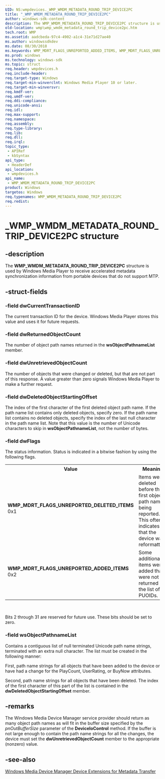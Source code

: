 ```yaml
---
UID: NS:wmpdevices._WMP_WMDM_METADATA_ROUND_TRIP_DEVICE2PC
title: "_WMP_WMDM_METADATA_ROUND_TRIP_DEVICE2PC"
author: windows-sdk-content
description: The WMP_WMDM_METADATA_ROUND_TRIP_DEVICE2PC structure is used by Windows Media Player to receive accelerated metadata synchronization information from portable devices that do not support MTP.
old-location: wmp\wmp_wmdm_metadata_round_trip_device2pc.htm
tech.root: WMP
ms.assetid: aadcbeda-97c4-4902-a1c4-31e71d27ae40
ms.author: windowssdkdev
ms.date: 08/30/2018
ms.keywords: WMP_MDRT_FLAGS_UNREPORTED_ADDED_ITEMS, WMP_MDRT_FLAGS_UNREPORTED_DELETED_ITEMS, WMP_WMDM_DEVICE2PC, WMP_WMDM_METADATA_ROUND_TRIP_DEVICE2PC, WMP_WMDM_METADATA_ROUND_TRIP_DEVICE2PC structure [Windows Media Player], _WMP_WMDM_METADATA_ROUND_TRIP_DEVICE2PC, wmp.wmp_wmdm_metadata_round_trip_device2pc, wmpdevices/WMP_WMDM_METADATA_ROUND_TRIP_DEVICE2PC
ms.prod: windows
ms.technology: windows-sdk
ms.topic: struct
req.header: wmpdevices.h
req.include-header: 
req.target-type: Windows
req.target-min-winverclnt: Windows Media Player 10 or later.
req.target-min-winversvr: 
req.kmdf-ver: 
req.umdf-ver: 
req.ddi-compliance: 
req.unicode-ansi: 
req.idl: 
req.max-support: 
req.namespace: 
req.assembly: 
req.type-library: 
req.lib: 
req.dll: 
req.irql: 
topic_type:
 - APIRef
 - kbSyntax
api_type:
 - HeaderDef
api_location:
 - wmpdevices.h
api_name:
 - WMP_WMDM_METADATA_ROUND_TRIP_DEVICE2PC
product: Windows
targetos: Windows
req.typenames: WMP_WMDM_METADATA_ROUND_TRIP_DEVICE2PC
req.redist: 
---
```


# _WMP_WMDM_METADATA_ROUND_TRIP_DEVICE2PC structure


## -description


The <b>WMP_WMDM_METADATA_ROUND_TRIP_DEVICE2PC</b> structure is used by Windows Media Player to receive accelerated metadata synchronization information from portable devices that do not support MTP.


## -struct-fields




### -field dwCurrentTransactionID

The current transaction ID for the device. Windows Media Player stores this value and uses it for future requests.


### -field dwReturnedObjectCount

The number of object path names returned in the <b>wsObjectPathnameList</b> member.


### -field dwUnretrievedObjectCount

The number of objects that were changed or deleted, but that are not part of this response. A value greater than zero signals Windows Media Player to make a further request.


### -field dwDeletedObjectStartingOffset

The index of the first character of the first deleted object path name. If the path name list contains only deleted objects, specify zero. If the path name list contains no deleted objects, specify the index of the last null character in the path name list. Note that this value is the number of Unicode characters to skip in <b>wsObjectPathnameList</b>, not the number of bytes.


### -field dwFlags

The status information. Status is indicated in a bitwise fashion by using the following flags.

<table>
<tr>
<th>Value</th>
<th>Meaning</th>
</tr>
<tr>
<td width="40%"><a id="WMP_MDRT_FLAGS_UNREPORTED_DELETED_ITEMS"></a><a id="wmp_mdrt_flags_unreported_deleted_items"></a><dl>
<dt><b>WMP_MDRT_FLAGS_UNREPORTED_DELETED_ITEMS</b></dt>
<dt>0x1</dt>
</dl>
</td>
<td width="60%">
Items were deleted before the first object path name being reported. This often indicates that the device was reformatted.

</td>
</tr>
<tr>
<td width="40%"><a id="WMP_MDRT_FLAGS_UNREPORTED_ADDED_ITEMS"></a><a id="wmp_mdrt_flags_unreported_added_items"></a><dl>
<dt><b>WMP_MDRT_FLAGS_UNREPORTED_ADDED_ITEMS</b></dt>
<dt>0x2</dt>
</dl>
</td>
<td width="60%">
Some additional items were added that were not returned in the list of PUOIDs.

</td>
</tr>
</table>
 

Bits 2 through 31 are reserved for future use. These bits should be set to zero.


### -field wsObjectPathnameList

Contains a contiguous list of null terminated Unicode path name strings, terminated with an extra null character. The list must be created in the following manner:

First, path name strings for all objects that have been added to the device or have had a change for the PlayCount, UserRating, or BuyNow attributes.

Second, path name strings for all objects that have been deleted. The index of the first character of this part of the list is contained in the <b>dwDeletedObjectStartingOffset</b> member.


## -remarks



The Windows Media Device Manager service provider should return as many object path names as will fit in the buffer size specified by the <i>pnOutBufferSize</i> parameter of the <b>DeviceIoControl</b> method. If the buffer is not large enough to contain the path name strings for all the changes, the device must set the <b>dwUnretrievedObjectCount</b> member to the appropriate (nonzero) value.




## -see-also




<a href="https://msdn.microsoft.com/c1d84225-b5b1-4f9e-8694-a229653e53de">Windows Media Device Manager Device Extensions for Metadata Transfer</a>
 

 


